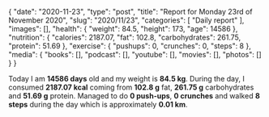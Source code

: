 {
    "date": "2020-11-23",
    "type": "post",
    "title": "Report for Monday 23rd of November 2020",
    "slug": "2020\/11\/23",
    "categories": [
        "Daily report"
    ],
    "images": [],
    "health": {
        "weight": 84.5,
        "height": 173,
        "age": 14586
    },
    "nutrition": {
        "calories": 2187.07,
        "fat": 102.8,
        "carbohydrates": 261.75,
        "protein": 51.69
    },
    "exercise": {
        "pushups": 0,
        "crunches": 0,
        "steps": 8
    },
    "media": {
        "books": [],
        "podcast": [],
        "youtube": [],
        "movies": [],
        "photos": []
    }
}

Today I am <strong>14586 days</strong> old and my weight is <strong>84.5 kg</strong>. During the day, I consumed <strong>2187.07 kcal</strong> coming from <strong>102.8 g</strong> fat, <strong>261.75 g</strong> carbohydrates and <strong>51.69 g</strong> protein. Managed to do <strong>0 push-ups</strong>, <strong>0 crunches</strong> and walked <strong>8 steps</strong> during the day which is approximately <strong>0.01 km</strong>.
